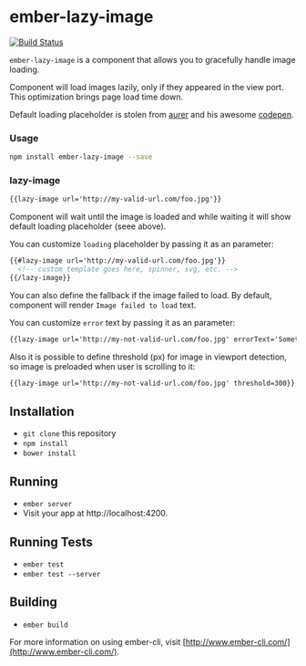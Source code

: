 # ember-lazy-image

[![Build Status](https://travis-ci.org/twokul/ember-lazy-image.svg)](https://travis-ci.org/twokul/ember-lazy-image)

`ember-lazy-image` is a component that allows you to gracefully handle image loading.

Component will load images lazily, only if they appeared in the view port.
This optimization brings page load time down.

Default loading placeholder is stolen from [aurer](https://github.com/aurer) and his awesome [codepen](http://codepen.io/aurer/pen/jEGbA).

### Usage

```sh
npm install ember-lazy-image --save
```

### lazy-image

```html
{{lazy-image url='http://my-valid-url.com/foo.jpg'}}
```

Component will wait until the image is loaded and while waiting it will show default
loading placeholder (seee above).

You can customize `loading` placeholder by passing it as an parameter:

```html
{{#lazy-image url='http://my-valid-url.com/foo.jpg'}}
  <!-- custom template goes here, spinner, svg, etc. -->
{{/lazy-image}}
```

You can also define the fallback if the image failed to load. By default, component will render
`Image failed to load` text.

You can customize `error` text by passing it as an parameter:

```html
{{lazy-image url='http://my-not-valid-url.com/foo.jpg' errorText='Something went wrong.'}}
```

Also it is possible to define threshold (px) for image in viewport detection, so image is preloaded when user is scrolling to it:

```html
{{lazy-image url='http://my-not-valid-url.com/foo.jpg' threshold=300}}
```

## Installation

* `git clone` this repository
* `npm install`
* `bower install`

## Running

* `ember server`
* Visit your app at http://localhost:4200.

## Running Tests

* `ember test`
* `ember test --server`

## Building

* `ember build`

For more information on using ember-cli, visit [http://www.ember-cli.com/](http://www.ember-cli.com/).
